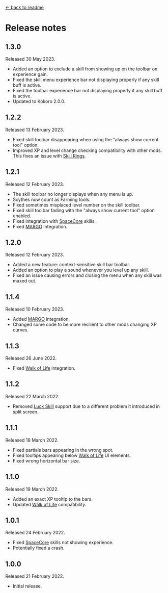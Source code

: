 [← back to readme](README.md)

# Release notes

## 1.3.0
Released 30 May 2023.

* Added an option to exclude a skill from showing up on the toolbar on experience gain.
* Fixed the skill menu experience bar not displaying properly if any skill buff is active.
* Fixed the toolbar experience bar not displaying properly if any skill buff is active.
* Updated to Kokoro 2.0.0.

## 1.2.2
Released 13 February 2023.

* Fixed skill toolbar disappearing when using the "always show current tool" option.
* Improved XP and level change checking compatibility with other mods. This fixes an issue with [Skill Rings](https://www.nexusmods.com/stardewvalley/mods/7515).

## 1.2.1
Released 12 February 2023.

* The skill toolbar no longer displays when any menu is up.
* Scythes now count as Farming tools.
* Fixed sometimes misplaced level number on the skill toolbar.
* Fixed skill toolbar fading with the "always show current tool" option enabled.
* Fixed integration with [SpaceCore](https://www.nexusmods.com/stardewvalley/mods/1348) skills.
* Fixed [MARGO](https://www.nexusmods.com/stardewvalley/mods/14470) integration.

## 1.2.0
Released 12 February 2023.

* Added a new feature: context-sensitive skill bar toolbar.
* Added an option to play a sound whenever you level up any skill.
* Fixed an issue causing errors and closing the menu when any skill was maxed out.

## 1.1.4
Released 10 February 2023.

* Added [MARGO](https://www.nexusmods.com/stardewvalley/mods/14470) integration.
* Changed some code to be more resilient to other mods changing XP curves.

## 1.1.3
Released 26 June 2022.

* Fixed [Walk of Life](https://www.nexusmods.com/stardewvalley/mods/8111) integration.

## 1.1.2
Released 22 March 2022.

* Removed [Luck Skill](https://www.nexusmods.com/stardewvalley/mods/521) support due to a different problem it introduced in split screen.

## 1.1.1
Released 19 March 2022.

* Fixed partials bars appearing in the wrong spot.
* Fixed tooltips appearing below [Walk of Life](https://www.nexusmods.com/stardewvalley/mods/8111) UI elements.
* Fixed wrong horizontal bar size.

## 1.1.0
Released 19 March 2022.

* Added an exact XP tooltip to the bars.
* Updated [Walk of Life](https://www.nexusmods.com/stardewvalley/mods/8111) compatibility.

## 1.0.1
Released 24 February 2022.

* Fixed [SpaceCore](https://www.nexusmods.com/stardewvalley/mods/1348) skills not showing experience.
* Potentially fixed a crash.

## 1.0.0
Released 21 February 2022.

* Initial release.